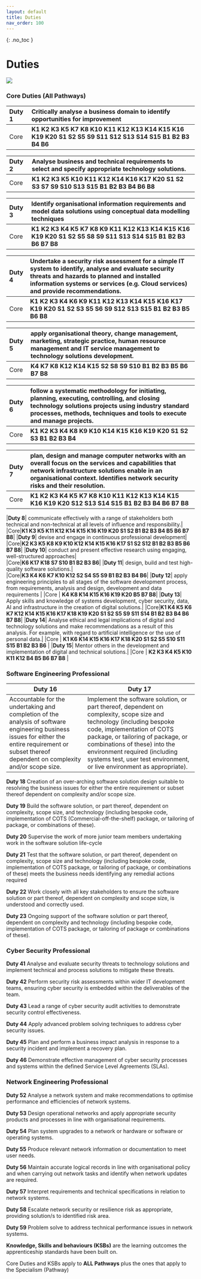 ```yaml
---
layout: default
title: Duties
nav_order: 100
---
```


{: .no_toc }

# Duties

![](./images/*.jpg)


### Core Duties (All Pathways)

|**Duty 1** | Critically analyse a business domain to identify opportunities for improvement|
|:-------|:------|
| Core   | **K1 K2 K3 K5 K7 K8 K10 K11 K12 K13 K14 K15 K16 K19 K20 S1 S2 S5 S9 S11 S12 S13 S14 S15 B1 B2 B3 B4 B6** |

|**Duty 2**| Analyse business and technical requirements to select and specify appropriate technology solutions.|
|:-------|:------|
| Core | **K1 K2 K3 K5 K10 K11 K12 K14 K16 K17 K20 S1 S2 S3 S7 S9 S10 S13 S15 B1 B2 B3 B4 B6 B8**|

| **Duty 3**| Identify organisational information requirements and model data solutions using conceptual data modelling techniques|
|:-------|:------|
| Core | **K1 K2 K3 K4 K5 K7 K8 K9 K11 K12 K13 K14 K15 K16 K19 K20 S1 S2 S5 S8 S9 S11 S13 S14 S15 B1 B2 B3 B6 B7 B8**|

| **Duty 4** | Undertake a security risk assessment for a simple IT system to identify, analyse and evaluate security threats and hazards to planned and installed information systems or services (e.g. Cloud services) and provide recommendations.|
|:-------|:------|
| Core | **K1 K2 K3 K4 K6 K9 K11 K12 K13 K14 K15 K16 K17 K19 K20 S1 S2 S3 S5 S6 S9 S12 S13 S15 B1 B2 B3 B5 B6 B8**|

| **Duty 5**| apply organisational theory, change management, marketing, strategic practice, human resource management and IT service management to technology solutions development.|
|:-------|:------|
| Core| **K4 K7 K8 K12 K14 K15 S2 S8 S9 S10 B1 B2 B3 B5 B6 B7 B8**|

|**Duty 6**| follow a systematic methodology for initiating, planning, executing, controlling, and closing technology solutions projects using industry standard processes, methods, techniques and tools to execute and manage projects.|
|:-------|:------|
|Core | **K1 K2 K3 K4 K8 K9 K10 K14 K15 K16 K19 K20 S1 S2 S3 B1 B2 B3 B4**  |

|**Duty 7**| plan, design and manage computer networks with an overall focus on the services and capabilities that network infrastructure solutions enable in an organisational context. Identifies network security risks and their resolution.|
|:-------|:------|
|Core |**K1 K2 K3 K4 K5 K7 K8 K10 K11 K12 K13 K14 K15 K16 K19 K20 S12 S13 S14 S15 B1 B2 B3 B4 B6 B7 B8**|

|**Duty 8**| communicate effectively with a range of stakeholders both technical and non-technical at all levels of influence and responsibility.|
|Core|**K1 K3 K5 K11 K12 K14 K15 K16 K19 K20 S1 S2 B1 B2 B3 B4 B5 B6 B7 B8**|
|**Duty 9**| devise and engage in continuous professional development|	
|Core|**K2 K3 K5 K8 K9 K10 K12 K14 K15 K16 K17 S1 S2 S12 B1 B2 B3 B5 B6 B7 B8**|
|**Duty 10**| conduct and present effective research using engaging, well-structured approaches|	
|Core|**K6 K17 K18 S7 S10 B1 B2 B3 B6**|
|**Duty 11**| design, build and test high-quality software solutions.|	
|Core|**K3 K4 K6 K7 K10 K12 S2 S4 S5 S9 B1 B2 B3 B4 B6**|
|**Duty 12**| apply engineering principles to all stages of the software development process, from requirements, analysis and design, development and data requirements |
|Core | **K4 K8 K14 K15 K16 K19 K20 B5 B7 B8**|
|**Duty 13**| Apply skills and knowledge of systems development, cyber security, data, AI and infrastructure in the creation of digital solutions.|
|Core|**K1 K4 K5 K6 K7 K12 K14 K15 K16 K17 K18 K19 K20 S1 S2 S5 S9 S11 S14 B1 B2 B3 B4 B6 B7 B8**|
|**Duty 14**| Analyse ethical and legal implications of digital and technology solutions and make recommendations as a result of this analysis. For example, with regard to artificial intelligence or the use of personal data.|
|Core | **K1 K6 K14 K15 K16 K17 K18 K20 S1 S2 S5 S10 S11 S15 B1 B2 B3 B6** |
|**Duty 15**| Mentor others in the development and implementation of digital and technical solutions.|
|Core | **K2 K3 K4 K5 K10 K11 K12 B4 B5 B6 B7 B8** |

### Software Engineering Professional

| **Duty 16**     | **Duty 17**    |
| ---------------- | ---------------- |
| Accountable for the undertaking and completion of the analysis of software engineering business issues for either the entire requirement or subset thereof dependent on complexity and/or scope size. | Implement the software solution, or part thereof, dependent on complexity, scope size and technology (including bespoke code, implementation of COTS package, or tailoring of package, or combinations of these) into the environment required (including systems test, user test environment, or live environment as appropriate). |


**Duty 18** Creation of an over-arching software solution design suitable to resolving the business issues for either the entire requirement or subset thereof dependent on complexity and/or scope size.

**Duty 19** Build the software solution, or part thereof, dependent on complexity, scope size, and technology (including bespoke code, implementation of COTS (Commercial-off-the-shelf) package, or tailoring of package, or combinations of these).

**Duty 20** Supervise the work of more junior team members undertaking work in the software solution life-cycle

**Duty 21** Test that the software solution, or part thereof, dependent on complexity, scope size and technology (including bespoke code, implementation of COTS package, or tailoring of package, or combinations of these) meets the business needs identifying any remedial actions required

**Duty 22** Work closely with all key stakeholders to ensure the software solution or part thereof, dependent on complexity and scope size, is understood and correctly used.

**Duty 23** Ongoing support of the software solution or part thereof, dependent on complexity and technology (including bespoke code, implementation of COTS package, or tailoring of package or combinations of these).

### Cyber Security Professional

**Duty 41** Analyse and evaluate security threats to technology solutions and implement technical and process solutions to mitigate these threats.

**Duty 42**  Perform security risk assessments within wider IT development teams, ensuring cyber security is embedded within the deliverables of the team.

**Duty 43**  Lead a range of cyber security audit activities to demonstrate security control effectiveness.

**Duty 44** Apply advanced problem solving techniques to address cyber security issues.

**Duty 45**  Plan and perform a business impact analysis in response to a security incident and implement a recovery plan.

**Duty 46** Demonstrate effective management of cyber security processes and systems within the defined Service Level Agreements (SLAs).


### Network Engineering Professional

**Duty 52** Analyse a network system and make recommendations to optimise performance and efficiencies of network systems.

**Duty 53** Design operational networks and apply appropriate security products and processes in line with organisational requirements.

**Duty 54** Plan system upgrades to a network or hardware or software or operating systems.

**Duty 55** Produce relevant network information or documentation to meet user needs.

**Duty 56** Maintain accurate logical records in line with organisational policy and when carrying out network tasks and identify when network updates are required.

**Duty 57** Interpret requirements and technical specifications in relation to network systems.

**Duty 58** Escalate network security or resilience risk as appropriate, providing solution/s to identified risk area.

**Duty 59** Problem solve to address technical performance issues in network systems.

**Knowledge, Skills and behaviours (KSBs)** are the learning outcomes the apprenticeship standards have been built on. 

Core Duties and KSBs apply to **ALL Pathways** plus the ones that apply to the Specialism (Pathway)